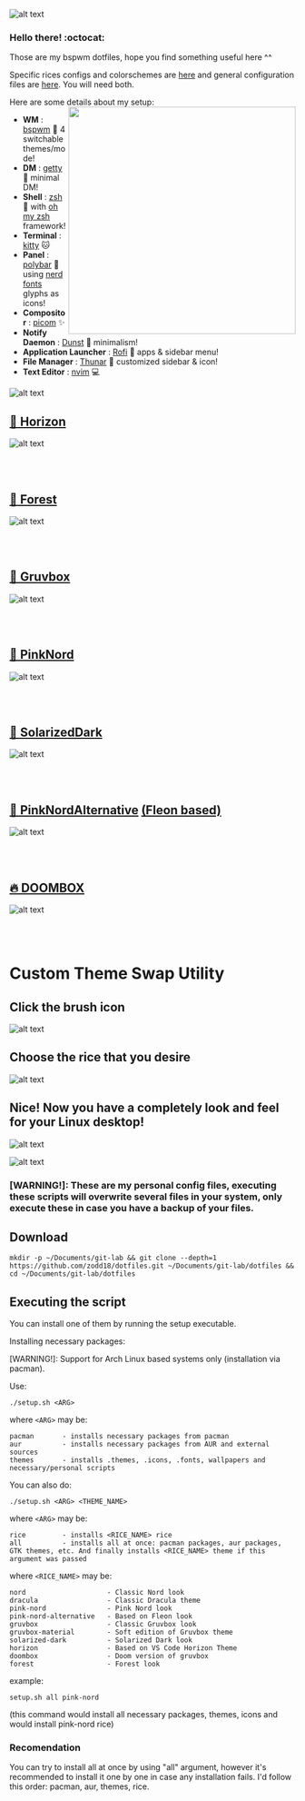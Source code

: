![alt text](readme-resources/dotfiles_.png)

### Hello there! :octocat:

Those are my bspwm dotfiles, hope you find something useful here ^^

Specific rices configs and colorschemes are [here](https://github.com/zodd18/dotfiles/tree/master/rices) and general configuration files are [here](https://github.com/zodd18/dotfiles/tree/master/shared-config). You will need both.

Here are some details about my setup:
<a href="https://youtu.be/_PTp5mh5_vQ"><img src="readme-resources/cute-rice.png" alt="" align="right" width="400px"></a>
- **WM**                           : [bspwm](https://github.com/baskerville/bspwm) :art: 4 switchable themes/mode!
- **DM**                           : [getty](https://wiki.archlinux.org/index.php/Getty) :blossom: minimal DM!
- **Shell**                        : [zsh](https://wiki.archlinux.org/index.php/zsh) :shell: with [oh my zsh](https://github.com/ohmyzsh/ohmyzsh) framework!
- **Terminal**                     : [kitty](https://github.com/kovidgoyal/kitty) :cat:
- **Panel**                        : [polybar](https://github.com/polybar/polybar) :shaved_ice: using [nerd fonts](https://github.com/ryanoasis/nerd-fonts) glyphs as icons!
- **Compositor**                   : [picom](https://github.com/chjj/compton) :sparkles:
- **Notify Daemon**                : [Dunst](https://wiki.archlinux.org/index.php/Dunst) :leaves: minimalism!
- **Application Launcher**         : [Rofi](https://github.com/davatorium/rofi) :rocket: apps & sidebar menu!
- **File Manager**                 : [Thunar](https://wiki.archlinux.org/index.php/Thunar) :bookmark: customized sidebar & icon!
- **Text Editor**                  : [nvim](https://github.com/neovim/neovim) :computer:

![alt text](readme-resources/themes_.png)

## [🍁 Horizon](https://github.com/zodd18/Horizon)
![alt text](https://github.com/zodd18/Horizon/blob/master/screenshot.png) 


<br/><br/>

## [🌲 Forest](https://github.com/zodd18/Forest)
![alt text](https://github.com/zodd18/Forest/blob/master/screenshot.png) 


<br/><br/>

## [🌴 Gruvbox](https://github.com/zodd18/Gruvbox)
![alt text](https://github.com/zodd18/Gruvbox/blob/master/screenshot.png) 


<br/><br/>

## [🌸 PinkNord](https://github.com/zodd18/PinkNord)
![alt text](https://github.com/zodd18/PinkNord/blob/master/screenshot.png) 


<br/><br/>

## [🌊 SolarizedDark](https://github.com/zodd18/SolarizedDark)
![alt text](https://github.com/zodd18/SolarizedDark/blob/master/screenshot.png) 


<br/><br/>

## [🎀 PinkNordAlternative](https://github.com/zodd18/PinkNordAlternative) [(Fleon based)](https://github.com/owl4ce/dotfiles)
![alt text](https://github.com/zodd18/PinkNordAlternative/blob/master/screenshot.png) 


<br/><br/>

## [🔥 DOOMBOX](https://github.com/zodd18/Doombox)
![alt text](https://github.com/zodd18/Doombox/blob/master/screenshot.png) 

<br/><br/>

# Custom Theme Swap Utility

## Click the brush icon
![alt text](./screenshots/brush.png)

## Choose the rice that you desire
![alt text](screenshots/theme-swap-showcase.png)

## Nice! Now you have a completely look and feel for your Linux desktop!
![alt text](screenshots/theme-swap-showcase-2.png)


![alt text](readme-resources/scripts_.png)

### [WARNING!]: These are my personal config files, executing these scripts will overwrite several files in your system, only execute these in case you have a backup of your files.

## Download
```
mkdir -p ~/Documents/git-lab && git clone --depth=1 https://github.com/zodd18/dotfiles.git ~/Documents/git-lab/dotfiles && cd ~/Documents/git-lab/dotfiles
```

## Executing the script
You can install one of them by running the setup executable.

Installing necessary packages:

[WARNING!]: Support for Arch Linux based systems only (installation via pacman).

Use:

```shell
./setup.sh <ARG> 
```

where 
```<ARG>```
may be:

```
pacman       - installs necessary packages from pacman
aur          - installs necessary packages from AUR and external sources
themes       - installs .themes, .icons, .fonts, wallpapers and necessary/personal scripts
```

You can also do:


```shell
./setup.sh <ARG> <THEME_NAME>
```

where 
```<ARG>```
may be:

```
rice         - installs <RICE_NAME> rice
all          - installs all at once: pacman packages, aur packages, GTK themes, etc. And finally installs <RICE_NAME> theme if this argument was passed
```

where 
```<RICE_NAME>```
may be:

```
nord                    - Classic Nord look
dracula                 - Classic Dracula theme
pink-nord               - Pink Nord look
pink-nord-alternative   - Based on Fleon look
gruvbox                 - Classic Gruvbox look
gruvbox-material        - Soft edition of Gruvbox theme
solarized-dark          - Solarized Dark look
horizon                 - Based on VS Code Horizon Theme
doombox                 - Doom version of gruvbox
forest                  - Forest look
```

example:

```
setup.sh all pink-nord
```
(this command would install all necessary packages, themes, icons and would install pink-nord rice)

### Recomendation
You can try to install all at once by using "all" argument, however it's recommended to install it one by one in case any installation fails. 
I'd follow this order: pacman, aur, themes, rice.
